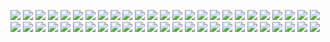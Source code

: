 
![](https://i.imgur.com/fImrGCi.jpg)
![](https://i.imgur.com/K97zTQh.jpg)
![](https://i.imgur.com/NcAkEhe.jpg)
![](https://i.imgur.com/CUOtZdM.jpg)
![](https://i.imgur.com/sIoqgSB.jpg)
![](https://i.imgur.com/nCFdK51.jpg)
![](https://i.imgur.com/3m76p83.jpg)
![](https://i.imgur.com/vGIe4wO.jpg)
![](https://i.imgur.com/Xp0Vxr9.jpg)
![](https://i.imgur.com/C4DaKev.jpg)
![](https://i.imgur.com/rXkaKkN.jpg)
![](https://i.imgur.com/SsnaoJ4.jpg)
![](https://i.imgur.com/ilqeusq.jpg)
![](https://i.imgur.com/WvDXFEp.jpg)
![](https://i.imgur.com/5jHnUI5.jpg)
![](https://i.imgur.com/U3ksuB9.jpg)
![](https://i.imgur.com/EjPj394.jpg)
![](https://i.imgur.com/vPKjaGt.jpg)
![](https://i.imgur.com/PAMy7cH.jpg)
![](https://i.imgur.com/TjEi0ai.jpg)
![](https://i.imgur.com/X6D47K2.jpg)
![](https://i.imgur.com/avrfHdN.jpg)
![](https://i.imgur.com/gnvbDKJ.jpg)
![](https://i.imgur.com/BeeKXUQ.jpg)
![](https://i.imgur.com/5oHtVqM.jpg)
![](https://i.imgur.com/d4pVUoA.jpg)
![](https://i.imgur.com/wyzQzAL.jpg)
![](https://i.imgur.com/FSzNXSr.jpg)
![](https://i.imgur.com/hqNgxeC.jpg)
![](https://i.imgur.com/Wt05jHU.jpg)
![](https://i.imgur.com/dX2rfvF.jpg)
![](https://i.imgur.com/Xd4li7z.jpg)
![](https://i.imgur.com/VCDbjig.jpg)
![](https://i.imgur.com/2Zkx2Vh.jpg)
![](https://i.imgur.com/mEVG8NP.jpg)
![](https://i.imgur.com/hOiX3Fj.jpg)
![](https://i.imgur.com/G4nNoW6.jpg)
![](https://i.imgur.com/9n2mr1C.jpg)
![](https://i.imgur.com/xKlXH4N.jpg)
![](https://i.imgur.com/ubaQVpm.jpg)
![](https://i.imgur.com/hqFKj2Q.jpg)
![](https://i.imgur.com/Zcqiaj1.jpg)
![](https://i.imgur.com/GHBzGlf.jpg)
![](https://i.imgur.com/JpWo0US.jpg)
![](https://i.imgur.com/hfyJGbu.jpg)
![](https://i.imgur.com/ZVwpzNL.jpg)
![](https://i.imgur.com/Wpxknvp.jpg)
![](https://i.imgur.com/UqtaloZ.jpg)
![](https://i.imgur.com/3CxEYLk.jpg)
![](https://i.imgur.com/ughHGpU.jpg)
